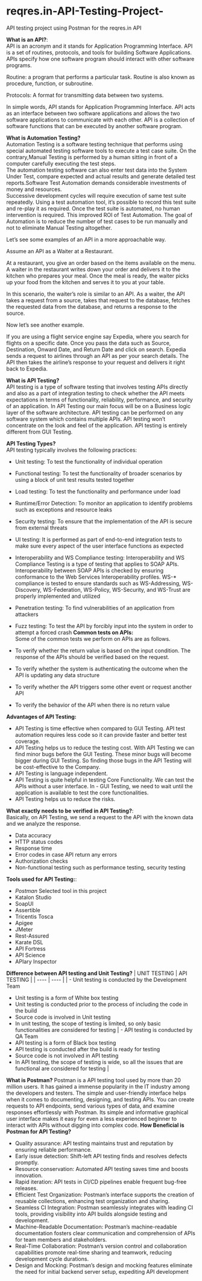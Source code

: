 # reqres.in-API-Testing-Project-
API testing project using Postman for the reqres.in API

**What is an API?**:  
API is an acronym and it stands for Application Programming Interface. API is a set of routines, protocols, and tools for building Software Applications. APIs specify how one software program should interact with other software programs.
  
Routine: a program that performs a particular task. Routine is also known as procedure, function, or subroutine.

Protocols: A format for transmitting data between two systems.

In simple words, API stands for Application Programming Interface. API acts as an interface between two software applications and allows the two software applications to communicate with each other. API is a collection of software functions that can be executed by another software program.
  
**What is Automation Testing?**  
Automation Testing is a software testing technique that performs using special automated testing software tools to execute a test case suite. On the contrary,Manual Testing is performed by a human sitting in front of a computer carefully executing the test steps.  
The automation testing software can also enter test data into the System Under Test, compare expected and actual results and generate detailed test reports.Software Test Automation demands considerable investments of money and resources.  
Successive development cycles will require execution of same test suite repeatedly. Using a test automation tool, it’s possible to record this test suite and re-play it as required. Once the test suite is automated, no human intervention is required. This improved ROI of Test Automation. The goal of Automation is to reduce the number of test cases to be run manually and not to eliminate Manual Testing altogether.  

Let’s see some examples of an API in a more approachable way.

Assume an API as a Waiter at a Restaurant.

At a restaurant, you give an order based on the items available on the menu. A waiter in the restaurant writes down your order and delivers it to the kitchen who prepares your meal. Once the meal is ready, the waiter picks up your food from the kitchen and serves it to you at your table.

In this scenario, the waiter’s role is similar to an API. As a waiter, the API takes a request from a source, takes that request to the database, fetches the requested data from the database, and returns a response to the source.

Now let’s see another example.

If you are using a flight service engine say Expedia, where you search for flights on a specific date. Once you pass the data such as Source, Destination, Onward Date, and Return Date and click on search. Expedia sends a request to airlines through an API as per your search details. The API then takes the airline’s response to your request and delivers it right back to Expedia.


**What is API Testing?**  
API testing is a type of software testing that involves testing APIs directly and also as a part of integration testing to check whether the API meets expectations in terms of functionality, reliability, performance, and security of an application. In API Testing our main focus will be on a Business logic layer of the software architecture. API testing can be performed on any software system which contains multiple APIs. API testing won’t concentrate on the look and feel of the application. API testing is entirely different from GUI Testing.

**API Testing Types?**  
API testing typically involves the following practices:

- Unit testing: To test the functionality of individual operation
- Functional testing: To test the functionality of broader scenarios by using a block of unit test results tested together
- Load testing: To test the functionality and performance under load
- Runtime/Error Detection: To monitor an application to identify problems such as exceptions and resource leaks
- Security testing: To ensure that the implementation of the API is secure from external threats
- UI testing: It is performed as part of end-to-end integration tests to make sure every aspect of the user interface functions as expected
- Interoperability and WS Compliance testing: Interoperability and WS Compliance Testing is a type of testing that applies to SOAP APIs. Interoperability between SOAP APIs is checked by ensuring conformance to the Web Services Interoperability profiles. WS-* compliance is tested to ensure standards such as WS-Addressing, WS-Discovery, WS-Federation, WS-Policy, WS-Security, and WS-Trust are properly implemented and utilized
- Penetration testing: To find vulnerabilities of an application from attackers
- Fuzz testing: To test the API by forcibly input into the system in order to attempt a forced crash
**Common tests on APIs:**  
Some of the common tests we perform on APIs are as follows.

- To verify whether the return value is based on the input condition. The response of the APIs should be verified based on the request.
- To verify whether the system is authenticating the outcome when the API is updating any data structure
- To verify whether the API triggers some other event or request another API
- To verify the behavior of the API when there is no return value

**Advantages of API Testing:**  
- API Testing is time effective when compared to GUI Testing. API test automation requires less code so it can provide faster and better test coverage.
- API Testing helps us to reduce the testing cost. With API Testing we can find minor bugs before the GUI Testing. These minor bugs will become bigger during GUI Testing. So finding those bugs in the API Testing will be cost-effective to the Company.
- API Testing is language independent.
- API Testing is quite helpful in testing Core Functionality. We can test the APIs without a user interface. In - GUI Testing, we need to wait until the application is available to test the core functionalities.
- API Testing helps us to reduce the risks.

**What exactly needs to be verified in API Testing?**:  
Basically, on API Testing, we send a request to the API with the known data and we analyze the response.
- Data accuracy
- HTTP status codes
- Response time
- Error codes in case API return any errors
- Authorization checks
- Non-functional testing such as performance testing, security testing

**Tools used for API Testing:**:
- *Postman* Selected tool in this project
- Katalon Studio
- SoapUI
- Assertible
- Tricentis Tosca
- Apigee
- JMeter
- Rest-Assured
- Karate DSL
- API Fortress
- API Science
- APIary Inspector

**Difference between API testing and Unit Testing?**
| UNIT TESTING | API TESTING |
| ---- | ---- |
| - Unit testing is conducted by the Development Team
- Unit testing is a form of White box testing
- Unit testing is conducted prior to the process of including the code in the build
- Source code is involved in Unit testing
- In unit testing, the scope of testing is limited, so only basic functionalities are considered for testing | - API testing is conducted by QA Team
- API testing is a form of Black box testing
- API testing is conducted after the build is ready for testing
- Source code is not involved in API testing
- In API testing, the scope of testing is wide, so all the issues that are functional are considered for testing |

**What is Postman?**
Postman is a API testing tool used by more than 20 million users. It has gained a immense popularity in the IT industry among the developers and testers. The simple and user-friendly interface helps when it comes to documenting, designing, and testing APIs. You can create requests to API endpoints, send various types of data, and examine responses effortlessly with Postman. Its simple and informative graphical user interface makes it easy for even a less experienced beginner to interact with APIs without digging into complex code.
**How Beneficial is Postman for API Testing?**
- Quality assurance: API testing maintains trust and reputation by ensuring reliable performance.
- Early issue detection: Shift-left API testing finds and resolves defects promptly.
- Resource conservation: Automated API testing saves time and boosts innovation.
- Rapid iteration: API tests in CI/CD pipelines enable frequent bug-free releases.
- Efficient Test Organization: Postman’s interface supports the creation of reusable collections, enhancing test organization and sharing.
- Seamless CI Integration: Postman seamlessly integrates with leading CI tools, providing visibility into API builds alongside testing and development. 
- Machine-Readable Documentation: Postman’s machine-readable documentation fosters clear communication and comprehension of APIs for team members and stakeholders.
- Real-Time Collaboration: Postman’s version control and collaboration capabilities promote real-time sharing and teamwork, reducing development cycle durations. 
- Design and Mocking: Postman’s design and mocking features eliminate the need for initial backend server setup, expediting API development






